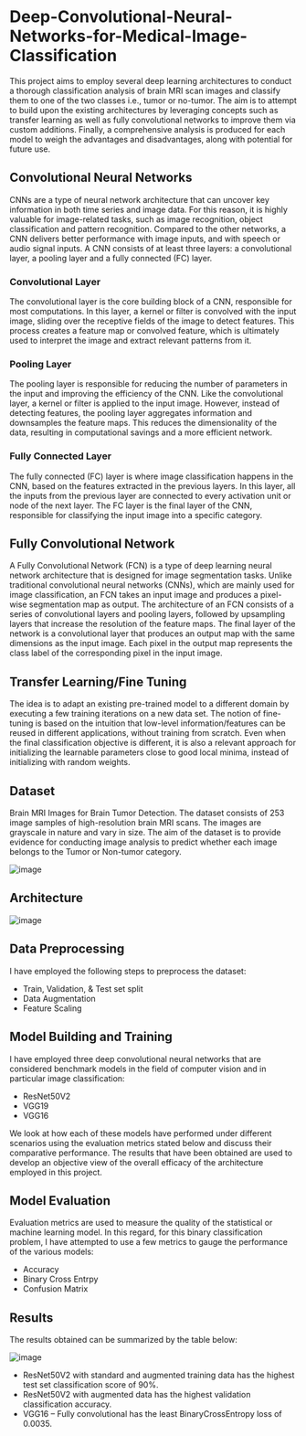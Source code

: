# Deep-Convolutional-Neural-Networks-for-Medical-Image-Classification

This project aims to employ several deep learning architectures to conduct a thorough classification analysis of brain MRI scan images and classify them to one of the two classes i.e., tumor or no-tumor. The aim is to attempt to build upon the existing architectures by leveraging concepts such as transfer learning as well as fully convolutional networks to improve them via custom additions. Finally, a comprehensive analysis is produced for each model to weigh the advantages and disadvantages, along with potential for future use.

## Convolutional Neural Networks
CNNs are a type of neural network architecture that can uncover key information in both time series and image data. For this reason, it is highly valuable for image-related tasks, such as image recognition, object classification and pattern recognition. Compared to the other networks, a CNN delivers better performance with image inputs, and with speech or audio signal inputs. A CNN consists of at least three layers: a convolutional layer, a pooling layer and a fully connected (FC) layer.

### Convolutional Layer

The convolutional layer is the core building block of a CNN, responsible for most computations. In this layer, a kernel or filter is convolved with the input image, sliding over the receptive fields of the image to detect features. This process creates a feature map or convolved feature, which is ultimately used to interpret the image and extract relevant patterns from it.

### Pooling Layer

The pooling layer is responsible for reducing the number of parameters in the input and improving the efficiency of the CNN. Like the convolutional layer, a kernel or filter is applied to the input image. However, instead of detecting features, the pooling layer aggregates information and downsamples the feature maps. This reduces the dimensionality of the data, resulting in computational savings and a more efficient network.

### Fully Connected Layer

The fully connected (FC) layer is where image classification happens in the CNN, based on the features extracted in the previous layers. In this layer, all the inputs from the previous layer are connected to every activation unit or node of the next layer. The FC layer is the final layer of the CNN, responsible for classifying the input image into a specific category.

## Fully Convolutional Network

A Fully Convolutional Network (FCN) is a type of deep learning neural network architecture that is designed for image segmentation tasks. Unlike traditional convolutional neural networks (CNNs), which are mainly used for image classification, an FCN takes an input image and produces a pixel-wise segmentation map as output. The architecture of an FCN consists of a series of convolutional layers and pooling layers, followed by upsampling layers that increase the resolution of the feature maps. The final layer of the network is a convolutional layer that produces an output map with the same dimensions as the input image. Each pixel in the output map represents the class label of the corresponding pixel in the input image.

## Transfer Learning/Fine Tuning

The idea is to adapt an existing pre-trained model to a different domain by executing a few training iterations on a new data set. The notion of fine-tuning is based on the intuition that low-level information/features can be reused in different applications, without training from scratch. Even when the final classification objective is different, it is also a relevant approach for initializing the learnable parameters close to good local minima, instead of initializing with random weights.

## Dataset

Brain MRI Images for Brain Tumor Detection. The dataset consists of 253 image samples of high-resolution brain MRI scans. The images are grayscale in nature and vary in size. The aim of the dataset is to provide evidence for conducting image analysis to predict whether each image belongs to the Tumor or Non-tumor category.

![image](https://github.com/HassanMahmoodKhan/Deep-Convolutional-Neural-Networks-for-Medical-Image-Classification/assets/97694796/9d18efa6-9c7e-4e80-87e4-e3eeb7d06508)

## Architecture

![image](https://github.com/HassanMahmoodKhan/Deep-Convolutional-Neural-Networks-for-Medical-Image-Classification/assets/97694796/214948ac-f73b-4a27-822b-aefd78f0fd6c)

## Data Preprocessing

I have employed the following steps to preprocess the dataset:
- Train, Validation, & Test set split
- Data Augmentation
- Feature Scaling

## Model Building and Training

I have employed three deep convolutional neural networks that are considered benchmark models in the field of computer vision and in particular image classification:
- ResNet50V2
- VGG19
- VGG16

We look at how each of these models have performed under different scenarios using the evaluation metrics stated below and discuss their comparative performance. The results that have been obtained are used to develop an objective view of the overall efficacy of the architecture employed in this project.

## Model Evaluation

Evaluation metrics are used to measure the quality of the statistical or machine learning model. In this regard, for this binary classification problem, I have attempted to use a few metrics to gauge the performance of the various models:
- Accuracy
- Binary Cross Entrpy
- Confusion Matrix

## Results

The results obtained can be summarized by the table below:

![image](https://github.com/HassanMahmoodKhan/Deep-Convolutional-Neural-Networks-for-Medical-Image-Classification/assets/97694796/1429c06a-fc0b-4ca5-9a17-afe9b2ebd5b1)

- ResNet50V2 with standard and augmented training data has the highest test set classification score of 90%.
- ResNet50V2 with augmented data has the highest validation classification accuracy.
- VGG16 – Fully convolutional has the least BinaryCrossEntropy loss of 0.0035.
